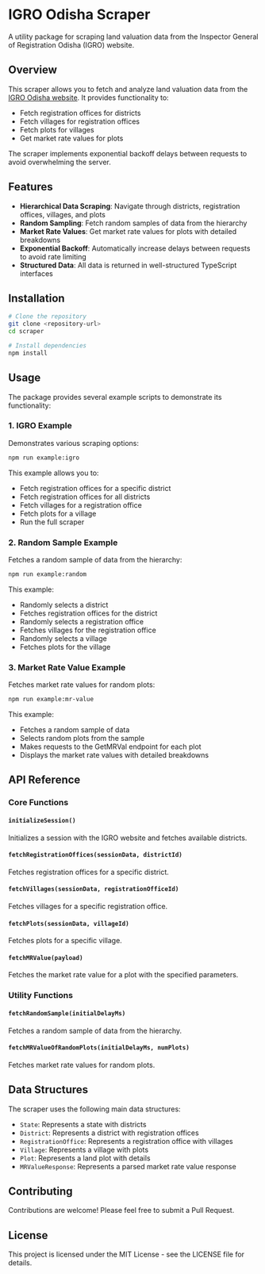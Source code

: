 # IGRO Odisha Scraper

A utility package for scraping land valuation data from the Inspector General of Registration Odisha (IGRO) website.

## Overview

This scraper allows you to fetch and analyze land valuation data from the [IGRO Odisha website](https://igrodisha.gov.in/ViewFeeValue.aspx). It provides functionality to:

- Fetch registration offices for districts
- Fetch villages for registration offices
- Fetch plots for villages
- Get market rate values for plots

The scraper implements exponential backoff delays between requests to avoid overwhelming the server.

## Features

- **Hierarchical Data Scraping**: Navigate through districts, registration offices, villages, and plots
- **Random Sampling**: Fetch random samples of data from the hierarchy
- **Market Rate Values**: Get market rate values for plots with detailed breakdowns
- **Exponential Backoff**: Automatically increase delays between requests to avoid rate limiting
- **Structured Data**: All data is returned in well-structured TypeScript interfaces

## Installation

```bash
# Clone the repository
git clone <repository-url>
cd scraper

# Install dependencies
npm install
```

## Usage

The package provides several example scripts to demonstrate its functionality:

### 1. IGRO Example

Demonstrates various scraping options:

```bash
npm run example:igro
```

This example allows you to:
- Fetch registration offices for a specific district
- Fetch registration offices for all districts
- Fetch villages for a registration office
- Fetch plots for a village
- Run the full scraper

### 2. Random Sample Example

Fetches a random sample of data from the hierarchy:

```bash
npm run example:random
```

This example:
- Randomly selects a district
- Fetches registration offices for the district
- Randomly selects a registration office
- Fetches villages for the registration office
- Randomly selects a village
- Fetches plots for the village

### 3. Market Rate Value Example

Fetches market rate values for random plots:

```bash
npm run example:mr-value
```

This example:
- Fetches a random sample of data
- Selects random plots from the sample
- Makes requests to the GetMRVal endpoint for each plot
- Displays the market rate values with detailed breakdowns

## API Reference

### Core Functions

#### `initializeSession()`

Initializes a session with the IGRO website and fetches available districts.

#### `fetchRegistrationOffices(sessionData, districtId)`

Fetches registration offices for a specific district.

#### `fetchVillages(sessionData, registrationOfficeId)`

Fetches villages for a specific registration office.

#### `fetchPlots(sessionData, villageId)`

Fetches plots for a specific village.

#### `fetchMRValue(payload)`

Fetches the market rate value for a plot with the specified parameters.

### Utility Functions

#### `fetchRandomSample(initialDelayMs)`

Fetches a random sample of data from the hierarchy.

#### `fetchMRValueOfRandomPlots(initialDelayMs, numPlots)`

Fetches market rate values for random plots.

## Data Structures

The scraper uses the following main data structures:

- `State`: Represents a state with districts
- `District`: Represents a district with registration offices
- `RegistrationOffice`: Represents a registration office with villages
- `Village`: Represents a village with plots
- `Plot`: Represents a land plot with details
- `MRValueResponse`: Represents a parsed market rate value response

## Contributing

Contributions are welcome! Please feel free to submit a Pull Request.

## License

This project is licensed under the MIT License - see the LICENSE file for details. 